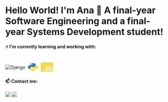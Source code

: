<h1>Hello World! I'm Ana 👋 A final-year Software Engineering and a final-year Systems Development student!</h1> 

</div>
<h4>⚡ I'm currently learning and working with:</h4>
<div style="display: inline_block"><br>
  <img align="center" alt="Django" height="30" width="40" src="https://devicon-website.vercel.app/api/django/plain.svg">
  <img align="center" alt="Python" height="30" width="40" src="https://raw.githubusercontent.com/devicons/devicon/master/icons/python/python-original.svg">
  <img align="center" alt="JS" height="30" width="40" src="https://raw.githubusercontent.com/devicons/devicon/master/icons/javascript/javascript-plain.svg">
</div>

<h4>📫 Contact me:</h4>
<div> 
  <a href = "mailto:anastralioti@gmail.com" target="_blank"><img src="https://img.shields.io/badge/-Gmail-%23333?style=for-the-badge&logo=gmail&logoColor=white"></a>
  <a href="https://www.linkedin.com/in/anastralioti" target="_blank"><img src="https://img.shields.io/badge/-LinkedIn-%230077B5?style=for-the-badge&logo=linkedin&logoColor=white"></a> 
</div>


